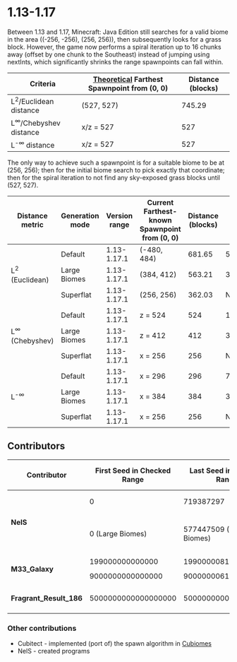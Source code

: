 # 1.13-1.17

Between 1.13 and 1.17, Minecraft: Java Edition still searches for a valid biome in the area ((-256, -256), (256, 256)), then subsequently looks for a grass block. However, the game now performs a spiral iteration up to 16 chunks away (offset by one chunk to the Southeast) instead of jumping using nextInts, which significantly shrinks the range spawnpoints can fall within.

| Criteria                               | <ins>Theoretical</ins> Farthest Spawnpoint from (0, 0) | Distance (blocks) |
| -------------------------------------- | ------------------------------------------------------ | ----------------- |
| L<sup>2</sup>/Euclidean distance       | (527, 527)                                             | 745.29            |
| L<sup>&infin;</sup>/Chebyshev distance | x/z = 527                                              | 527               |
| L<sup>-&infin;</sup> distance          | x/z = 527                                              | 527               |

The only way to achieve such a spawnpoint is for a suitable biome to be at (256, 256); then for the initial biome search to pick exactly that coordinate; then for the spiral iteration to not find any sky-exposed grass blocks until (527, 527).

<table>
	<thead>
		<tr> <th>Distance metric</th> <th>Generation mode</th> <th>Version range</th> <th>Current Farthest-known Spawnpoint from (0, 0)</th> <th>Distance (blocks)</th> <th>Seed</th> <th>Discoverer</th> </tr>
	</thead>
	<tbody>
		<tr> <td rowspan=3>L<sup>2</sup> (Euclidean)</td> <td>Default</td>      <td>1.13-1.17.1</td> <td>(-480, 484)</td> <td>681.65</td> <td>5000000000061795105</td> <td>Fragrant_Result_186</td> </tr>
		<tr>                                              <td>Large Biomes</td> <td>1.13-1.17.1</td> <td>(384, 412)</td> <td>563.21</td> <td>390301013</td> <td>NelS</td>        </tr>
		<tr>                                              <td>Superflat</td>    <td>1.13-1.17.1</td> <td>(256, 256)</td> <td>362.03</td> <td>None yet</td> <td>N/A</td>          </tr>
		<tr> <td rowspan=3>L<sup>&infin;</sup> (Chebyshev)</td> <td>Default</td>      <td>1.13-1.17.1</td> <td>z = 524</td> <td>524</td> <td>199000008157440</td> <td>M33_Galaxy</td> </tr>
		<tr>                                                    <td>Large Biomes</td> <td>1.13-1.17.1</td> <td>z = 412</td> <td>412</td> <td>390301013</td> <td>NelS</td> </tr>
		<tr>                                                    <td>Superflat</td>    <td>1.13-1.17.1</td> <td>x = 256</td> <td>256</td> <td>None yet</td> <td>N/A</td>   </tr>
		<tr> <td rowspan=3>L<sup>-&infin;</sup></td> <td>Default</td>      <td>1.13-1.17.1</td> <td>x = 296</td> <td>296</td> <td>719387297</td> <td>NelS</td> </tr>
		<tr>                                         <td>Large Biomes</td> <td>1.13-1.17.1</td> <td>x = 384</td> <td>384</td> <td>390301013</td> <td>NelS</td> </tr>
		<tr>                                         <td>Superflat</td>    <td>1.13-1.17.1</td> <td>x = 256</td> <td>256</td> <td>None yet</td> <td>N/A</td>   </tr>
	</tbody>
</table>

## Contributors
<table>
	<thead>
		<tr> <th>Contributor</th> <th>First Seed in Checked Range</th> <th>Last Seed in Checked Range</th> <th>Total Seeds Checked</th> </tr>
	</thead>
	<tbody>
		<tr> <td rowspan=2><b>NelS</b></td> <td>0</td>                <td>719387297</td> <td rowspan=2>719 million (Normal)<br>577 million (Large Biomes)</td> </tr>
		<tr>                                <td>0 (Large Biomes)</td> <td>577447509 (Large Biomes)</td>                                                        </tr>
		<tr> <td rowspan=2><b>M33_Galaxy</b></td> <td>199000000000000</td>  <td>199000008157440</td> <td rowspan=2>69 million (Normal)</td> </tr>
		<tr>                                      <td>9000000000000000</td> <td>9000000061086707</td>                                       </tr>
		<tr> <td><b>Fragrant_Result_186</b></td> <td>5000000000000000000</td>  <td>5000000000061795105</td> <td>61 million (Normal)</td> </tr>
	</tbody>
</table>

### Other contributions
- Cubitect - implemented (port of) the spawn algorithm in [Cubiomes](https://github.com/Cubitect/cubiomes)
- NelS - created programs